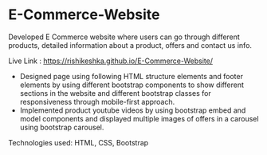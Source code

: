 # E-Commerce-Website
Developed E Commerce website where users can go through different products, detailed information about a product, offers and contact us info.

Live Link : https://rishikeshka.github.io/E-Commerce-Website/

- Designed page using following HTML structure elements and footer elements by using different bootstrap components to show different sections in the website and different bootstrap classes for responsiveness through mobile-first approach.
- Implemented product youtube videos by using bootstrap embed and model components and displayed multiple images of offers in a carousel using bootstrap carousel.

Technologies used: HTML, CSS, Bootstrap
